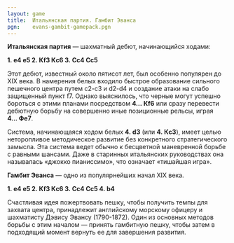 ```yaml
---
layout: game
title:  Итальянская партия. Гамбит Эванса
pgn:    evans-gambit-gamepack.pgn
---
```


**Итальянская партия** — шахматный дебют, начинающийся ходами:

**1. e4 e5 2. Кf3 Кc6 3. Сc4 Сc5**

Этот дебют, известный около пятисот лет, был особенно популярен до XIX века. В намерения белых входило быстрое образование сильного пешечного центра путем c2-c3 и d2-d4 и создание атаки на слабо защищенный пункт f7. Однако выяснилось, что черные могут успешно бороться с этими планами посредством **4... Кf6** или сразу перевести дебютную борьбу на совершенно иные позиционные рельсы, играя **4... Фe7**.

Система, начинающаяся ходом белых **4. d3** (или **4. Кc3**), имеет целью неторопливое методическое развитие без конкретного стратегического замысла. Эта система ведет обычно к бесцветной маневренной борьбе с равными шансами. Даже в старинных итальянских руководствах она называлась «джокко пианиссимо», что означает «тишайшая игра».

**Гамбит Эванса** — одно из популярнейших начал XIX века.

**1. e4 e5 2. Кf3 Кc6 3. Сc4 Сc5 4. b4**

Счастливая идея пожертвовать пешку, чтобы получить темпы для захвата центра, принадлежит английскому морскому офицеру и шахматисту Дэвису Эвансу (1790-1872). Один из основных методов борьбы с этим началом — принять гамбитную пешку, чтобы затем в подходящий момент вернуть ее для завершения развития.
